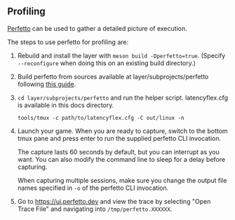 ## Profiling

[Perfetto](https://perfetto.dev/) can be used to gather a detailed picture of execution.

The steps to use perfetto for profiling are:
1. Rebuild and install the layer with `meson build -Dperfetto=true`. (Specify `--reconfigure` when doing this on an existing build directory.)
2. Build perfetto from sources available at layer/subprojects/perfetto following
   [this guide](https://perfetto.dev/docs/quickstart/linux-tracing).
3. `cd layer/subprojects/perfetto` and run the helper script. latencyflex.cfg is available in this docs directory.
   ```shell
   tools/tmux -c path/to/latencyflex.cfg -C out/linux -n
   ```
4. Launch your game. When you are ready to capture, switch to the bottom tmux pane and press enter to run the supplied
   perfetto CLI invocation.
   
   The capture lasts 60 seconds by default, but you can interrupt as you want. You can also modify the command line to
   sleep for a delay before capturing.

   When capturing multiple sessions, make sure you change the output file names specified in `-o` of the perfetto CLI
   invocation.
5. Go to https://ui.perfetto.dev and view the trace by selecting "Open Trace File" and navigating into `/tmp/perfetto.XXXXXX`.